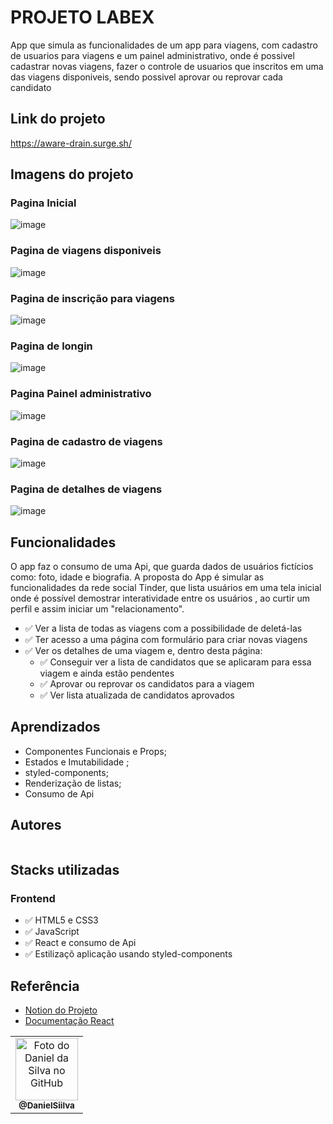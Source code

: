 # PROJETO LABEX

App que simula as funcionalidades de um app para viagens, com cadastro de usuarios para viagens e um painel administrativo, onde  é possivel cadastrar novas viagens, fazer o controle de usuarios que inscritos em uma das viagens disponiveis, sendo possivel aprovar ou reprovar cada candidato

## Link do projeto

https://aware-drain.surge.sh/

## Imagens do projeto

### Pagina Inicial
![image](https://user-images.githubusercontent.com/94769388/187045251-68378975-19e6-460c-b1a7-1306cb9337c7.png)


### Pagina de viagens disponiveis 
![image](https://user-images.githubusercontent.com/94769388/187045338-c294940f-cefd-410c-a6f1-665cb5c5da8e.png)

### Pagina de inscrição para viagens
![image](https://user-images.githubusercontent.com/94769388/187045364-a1a7167c-514e-4d7b-b443-1bc08570cc6a.png)

### Pagina de longin
![image](https://user-images.githubusercontent.com/94769388/187045400-7fc2f848-6284-45cf-9670-c0b4144115fb.png)

### Pagina Painel administrativo
![image](https://user-images.githubusercontent.com/94769388/187045501-252f0759-10c9-4616-aaa6-e82980a7aad1.png)

### Pagina de cadastro de viagens
![image](https://user-images.githubusercontent.com/94769388/187045510-ade8dee4-9030-4564-b465-a63b3b422d0b.png)

### Pagina de detalhes de viagens
![image](https://user-images.githubusercontent.com/94769388/187045610-18f3fffc-126b-4a17-932f-de14997d55e9.png)



## Funcionalidades
O app faz o consumo de uma Api, que guarda dados de usuários fictícios  como: foto, idade e biografia.
A proposta do App é simular as funcionalidades da rede social Tinder, que lista usuários em uma tela inicial onde é possível demostrar interatividade entre os usuários , ao curtir um perfil e assim iniciar   um "relacionamento". 

- ✅ Ver a lista de todas as viagens com a possibilidade de deletá-las
- ✅ Ter acesso a uma página com formulário para criar novas viagens
- ✅ Ver os detalhes de uma viagem e, dentro desta página:
    - ✅ Conseguir ver a lista de candidatos que se aplicaram para essa viagem e ainda estão pendentes
    - ✅ Aprovar ou reprovar os candidatos para a viagem
    - ✅ Ver lista atualizada de candidatos aprovados

## Aprendizados

-   Componentes Funcionais e Props;
-   Estados e Imutabilidade ;
-   styled-components;
-   Renderização de listas;
-  Consumo de Api

## Autores

<table>
 <table>
  <tr>
    <td align="center">
      <a href="https://github.com/DanielSiilva">
        <img src="https://avatars.githubusercontent.com/u/94769388?v=4" width="100px;" alt="Foto do Daniel da Silva no GitHub"/><br>
        <sub>
          <b>@DanielSiilva</b>
        </sub>
      </a>
    </td>
  </tr>

  

## Stacks utilizadas

### Frontend

 <ul>
   <li>✅ HTML5 e CSS3</li>
   <li>✅ JavaScript </li>
   <li>✅ React  e consumo de Api</li>
   <li>✅ Estilizaçõ aplicação usando styled-components </li>
 </ul>
     
  ## Referência

-   [Notion do Projeto](https://labenu.notion.site/Labex-Viajando-no-Espa-o-3cea405060754a7598e4ccf7ad00e095)
-   [Documentação React](https://pt-br.reactjs.org/)
